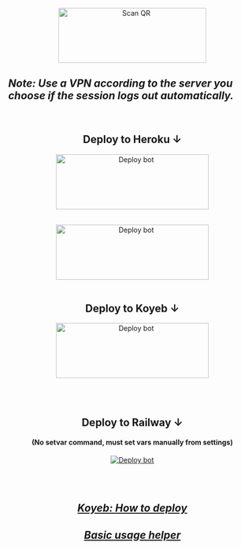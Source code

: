 <div align="center">
   
<a href="https://raganork.online/"><img align="center" src="https://i.imgur.com/dzPTA6u.png" alt="Scan QR" height="112" width="300" /></a><br>

</div>

## _Note: Use a VPN according to the server you choose if the session logs out automatically._
<br>

<div align="center">

## Deploy to Heroku ↓

<a href="https://github.com/sou6av/deploy-raganork/fork" target="blank"><img align="center" src="https://i.imgur.com/cxaSEWe.png" alt="Deploy bot" height="112" width="310" /></a>
  <div>
<br>
<a href="https://raganork-network.vercel.app/heroku-deploy" target="blank"><img align="center" src="https://i.imgur.com/6rs61MY.png" alt="Deploy bot" height="112" width="310" /></a>
  <div>
<br>

## Deploy to Koyeb ↓

<a href="https://raganork-web.vercel.app/deploy" target="blank"><img align="center" src="https://i.imgur.com/PNoLtFq.png" alt="Deploy bot" height="112" width="310" /></a>
  <div>
<br>
<div>
  <br>


## Deploy to Railway ↓
#### (No setvar command, must set vars manually from settings)
<a href="https://railway.app/template/Mt-g4a" target="blank"><img align="center" src="https://railway.app/button.svg" alt="Deploy bot" height="" width="" /></a>
  <div>
<br>
<div>
  <br>



<div align="center">

## _[Koyeb: How to deploy](https://github.com/souravkl11/raganork-md/wiki/Deploying-with-Koyeb)_

## _[Basic usage helper](https://github.com/souravkl11/raganork-md/wiki/Raganork-Documentation)_
